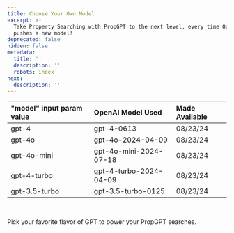 ```yaml
---
title: Choose Your Own Model
excerpt: >-
  Take Property Searching with PropGPT to the next level, every time OpenAI
  pushes a new model!
deprecated: false
hidden: false
metadata:
  title: ''
  description: ''
  robots: index
next:
  description: ''
---
```

| "model" input param value | OpenAI Model Used      | Made Available |
| :------------------------ | :--------------------- | :------------- |
| gpt-4                     | gpt-4-0613             | 08/23/24       |
| gpt-4o                    | gpt-4o-2024-04-09      | 08/23/24       |
| gpt-4o-mini               | gpt-4o-mini-2024-07-18 | 08/23/24       |
| gpt-4-turbo               | gpt-4-turbo-2024-04-09 | 08/23/24       |
| gpt-3.5-turbo             | gpt-3.5-turbo-0125     | 08/23/24       |

<br />

Pick your favorite flavor of GPT to power your PropGPT searches.
